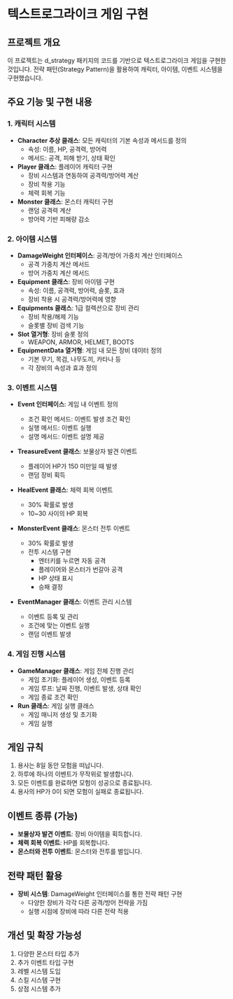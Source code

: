# 텍스트로그라이크 게임 구현

## 프로젝트 개요

이 프로젝트는 d_strategy 패키지의 코드를 기반으로 텍스트로그라이크 게임을 구현한 것입니다. 전략 패턴(Strategy Pattern)을 활용하여 캐릭터, 아이템, 이벤트 시스템을 구현했습니다.

## 주요 기능 및 구현 내용

### 1. 캐릭터 시스템

- **Character 추상 클래스**: 모든 캐릭터의 기본 속성과 메서드를 정의
  - 속성: 이름, HP, 공격력, 방어력
  - 메서드: 공격, 피해 받기, 상태 확인
- **Player 클래스**: 플레이어 캐릭터 구현
  - 장비 시스템과 연동하여 공격력/방어력 계산
  - 장비 착용 기능
  - 체력 회복 기능
- **Monster 클래스**: 몬스터 캐릭터 구현
  - 랜덤 공격력 계산
  - 방어력 기반 피해량 감소

### 2. 아이템 시스템

- **DamageWeight 인터페이스**: 공격/방어 가중치 계산 인터페이스
  - 공격 가중치 계산 메서드
  - 방어 가중치 계산 메서드
- **Equipment 클래스**: 장비 아이템 구현
  - 속성: 이름, 공격력, 방어력, 슬롯, 효과
  - 장비 착용 시 공격력/방어력에 영향
- **Equipments 클래스**: 1급 컬렉션으로 장비 관리
  - 장비 착용/해제 기능
  - 슬롯별 장비 검색 기능
- **Slot 열거형**: 장비 슬롯 정의
  - WEAPON, ARMOR, HELMET, BOOTS
- **EquipmentData 열거형**: 게임 내 모든 장비 데이터 정의
  - 기본 무기, 목검, 나무도끼, 카타나 등
  - 각 장비의 속성과 효과 정의

### 3. 이벤트 시스템

- **Event 인터페이스**: 게임 내 이벤트 정의
  - 조건 확인 메서드: 이벤트 발생 조건 확인
  - 실행 메서드: 이벤트 실행
  - 설명 메서드: 이벤트 설명 제공
- **TreasureEvent 클래스**: 보물상자 발견 이벤트
  - 플레이어 HP가 150 미만일 때 발생
  - 랜덤 장비 획득
- **HealEvent 클래스**: 체력 회복 이벤트
  - 30% 확률로 발생
  - 10~30 사이의 HP 회복
- **MonsterEvent 클래스**: 몬스터 전투 이벤트

  - 30% 확률로 발생
  - 전투 시스템 구현
    - 엔터키를 누르면 자동 공격
    - 플레이어와 몬스터가 번갈아 공격
    - HP 상태 표시
    - 승패 결정

- **EventManager 클래스**: 이벤트 관리 시스템
  - 이벤트 등록 및 관리
  - 조건에 맞는 이벤트 실행
  - 랜덤 이벤트 발생

### 4. 게임 진행 시스템

- **GameManager 클래스**: 게임 전체 진행 관리
  - 게임 초기화: 플레이어 생성, 이벤트 등록
  - 게임 루프: 날짜 진행, 이벤트 발생, 상태 확인
  - 게임 종료 조건 확인
- **Run 클래스**: 게임 실행 클래스
  - 게임 매니저 생성 및 초기화
  - 게임 실행

## 게임 규칙

1. 용사는 8일 동안 모험을 떠납니다.
2. 하루에 하나의 이벤트가 무작위로 발생합니다.
3. 모든 이벤트를 완료하면 모험이 성공으로 종료됩니다.
4. 용사의 HP가 0이 되면 모험이 실패로 종료됩니다.

## 이벤트 종류 (가능)

- **보물상자 발견 이벤트**: 장비 아이템을 획득합니다.
- **체력 회복 이벤트**: HP를 회복합니다.
- **몬스터와 전투 이벤트**: 몬스터와 전투를 벌입니다.

## 전략 패턴 활용

- **장비 시스템**: DamageWeight 인터페이스를 통한 전략 패턴 구현
  - 다양한 장비가 각각 다른 공격/방어 전략을 가짐
  - 실행 시점에 장비에 따라 다른 전략 적용

## 개선 및 확장 가능성

1. 다양한 몬스터 타입 추가
2. 추가 이벤트 타입 구현
3. 레벨 시스템 도입
4. 스킬 시스템 구현
5. 상점 시스템 추가
